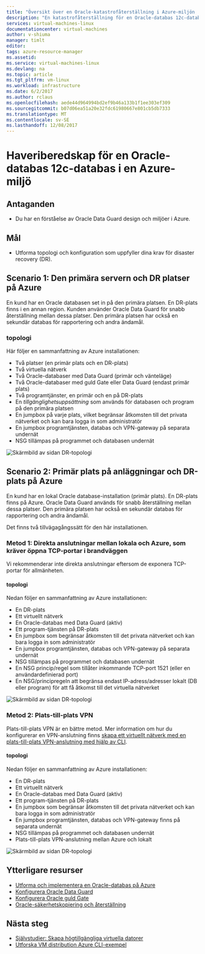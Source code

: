 ```yaml
---
title: "Översikt över en Oracle-katastrofåterställning i Azure-miljön | Microsoft Docs"
description: "En katastrofåterställning för en Oracle-databas 12c-databas i Azure-miljön"
services: virtual-machines-linux
documentationcenter: virtual-machines
author: v-shiuma
manager: timlt
editor: 
tags: azure-resource-manager
ms.assetid: 
ms.service: virtual-machines-linux
ms.devlang: na
ms.topic: article
ms.tgt_pltfrm: vm-linux
ms.workload: infrastructure
ms.date: 6/2/2017
ms.author: rclaus
ms.openlocfilehash: aede44d964994bd2ef9b46a133b1f1ee303ef309
ms.sourcegitcommit: b07d06ea51a20e32fdc61980667e801cb5db7333
ms.translationtype: MT
ms.contentlocale: sv-SE
ms.lasthandoff: 12/08/2017
---
```

# <a name="disaster-recovery-for-an-oracle-database-12c-database-in-an-azure-environment"></a>Haveriberedskap för en Oracle-databas 12c-databas i en Azure-miljö

## <a name="assumptions"></a>Antaganden

- Du har en förståelse av Oracle Data Guard design och miljöer i Azure.


## <a name="goals"></a>Mål
- Utforma topologi och konfiguration som uppfyller dina krav för disaster recovery (DR).

## <a name="scenario-1-primary-and-dr-sites-on-azure"></a>Scenario 1: Den primära servern och DR platser på Azure

En kund har en Oracle databasen set in på den primära platsen. En DR-plats finns i en annan region. Kunden använder Oracle Data Guard för snabb återställning mellan dessa platser. Den primära platsen har också en sekundär databas för rapportering och andra ändamål. 

### <a name="topology"></a>topologi

Här följer en sammanfattning av Azure installationen:

- Två platser (en primär plats och en DR-plats)
- Två virtuella nätverk
- Två Oracle-databaser med Data Guard (primär och vänteläge)
- Två Oracle-databaser med guld Gate eller Data Guard (endast primär plats)
- Två programtjänster, en primär och en på DR-plats
- En *tillgänglighetsuppsättning* som används för databasen och program på den primära platsen
- En jumpbox på varje plats, vilket begränsar åtkomsten till det privata nätverket och kan bara logga in som administratör
- En jumpbox programtjänsten, databas och VPN-gateway på separata undernät
- NSG tillämpas på programmet och databasen undernät

![Skärmbild av sidan DR-topologi](./media/oracle-disaster-recovery/oracle_topology_01.png)

## <a name="scenario-2-primary-site-on-premises-and-dr-site-on-azure"></a>Scenario 2: Primär plats på anläggningar och DR-plats på Azure

En kund har en lokal Oracle database-installation (primär plats). En DR-plats finns på Azure. Oracle Data Guard används för snabb återställning mellan dessa platser. Den primära platsen har också en sekundär databas för rapportering och andra ändamål. 

Det finns två tillvägagångssätt för den här installationen.

### <a name="approach-1-direct-connections-between-on-premises-and-azure-requiring-open-tcp-ports-on-the-firewall"></a>Metod 1: Direkta anslutningar mellan lokala och Azure, som kräver öppna TCP-portar i brandväggen 

Vi rekommenderar inte direkta anslutningar eftersom de exponera TCP-portar för allmänheten.

#### <a name="topology"></a>topologi

Nedan följer en sammanfattning av Azure installationen:

- En DR-plats 
- Ett virtuellt nätverk
- En Oracle-databas med Data Guard (aktiv)
- Ett program-tjänsten på DR-plats
- En jumpbox som begränsar åtkomsten till det privata nätverket och kan bara logga in som administratör
- En jumpbox programtjänsten, databas och VPN-gateway på separata undernät
- NSG tillämpas på programmet och databasen undernät
- En NSG princip/regel som tillåter inkommande TCP-port 1521 (eller en användardefinierad port)
- En NSG/principregeln att begränsa endast IP-adress/adresser lokalt (DB eller program) för att få åtkomst till det virtuella nätverket

![Skärmbild av sidan DR-topologi](./media/oracle-disaster-recovery/oracle_topology_02.png)

### <a name="approach-2-site-to-site-vpn"></a>Metod 2: Plats-till-plats VPN
Plats-till-plats VPN är en bättre metod. Mer information om hur du konfigurerar en VPN-anslutning finns [skapa ett virtuellt nätverk med en plats-till-plats VPN-anslutning med hjälp av CLI](https://docs.microsoft.com/azure/vpn-gateway/vpn-gateway-howto-site-to-site-resource-manager-cli).

#### <a name="topology"></a>topologi

Nedan följer en sammanfattning av Azure installationen:

- En DR-plats 
- Ett virtuellt nätverk 
- En Oracle-databas med Data Guard (aktiv)
- Ett program-tjänsten på DR-plats
- En jumpbox som begränsar åtkomsten till det privata nätverket och kan bara logga in som administratör
- En jumpbox programtjänsten, databas och VPN-gateway finns på separata undernät
- NSG tillämpas på programmet och databasen undernät
- Plats-till-plats VPN-anslutning mellan Azure och lokalt

![Skärmbild av sidan DR-topologi](./media/oracle-disaster-recovery/oracle_topology_03.png)

## <a name="additional-reading"></a>Ytterligare resurser

- [Utforma och implementera en Oracle-databas på Azure](oracle-design.md)
- [Konfigurera Oracle Data Guard](configure-oracle-dataguard.md)
- [Konfigurera Oracle guld Gate](configure-oracle-golden-gate.md)
- [Oracle-säkerhetskopiering och återställning](oracle-backup-recovery.md)


## <a name="next-steps"></a>Nästa steg

- [Självstudier: Skapa högtillgängliga virtuella datorer](../../linux/create-cli-complete.md)
- [Utforska VM distribution Azure CLI-exempel](../../linux/cli-samples.md)
